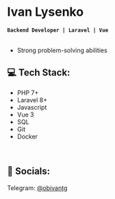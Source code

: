 
<h1>Ivan Lysenko</h1>
<strong><code>Backend Developer | Laravel | Vue</code></strong><br><br>
<ul>
  <li> Strong problem-solving abilities </li>
</ul>

<h2 class="markdown-body">💻 Tech Stack:</h2>
<ul>
  <li> PHP 7+ </li>
  <li> Laravel 8+ </li>
  <li> Javascript </li>
  <li> Vue 3 </li>
  <li> SQL </li>
  <li> Git </li>
  <li> Docker </li>
</ul>




<br>
<h2>🌌 Socials:</h2>
Telegram: <a href="https://t.me/@obivantg">@obivantg</p>
